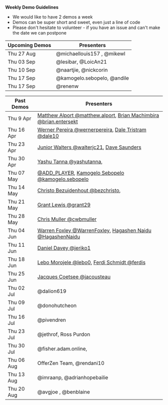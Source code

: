**Weekly Demo Guidelines**
*  We would like to have 2 demos a week
*  Demos can be super short and sweet, even just a line of code
*  Please don't hesitate to volunteer - if you have an issue and can't make the date we can postpone

|Upcoming Demos|Presenters|
|-|-|
|Thu 27 Aug|@michaellouis157 , @mikewl|
|Thu 03 Sep|@lesibar, @LoicAn21|
|Thu 10 Sep|@naartjie, @nickcorin|
|Thu 17 Sep|@kamogelo.sebopelo, @andile|
|Thu 17 Sep|@renenw|

|Past Demos|Presenters|
|-|-|
|Thu 9 Apr|[Matthew Alport @matthew.alport](https://gitlab.com/matthew.alport), [Brian Machimbira @brian.entersekt](https://gitlab.com/brian.entersekt)|
|Thu 16 Apr|[Werner Pereira @wernerpereira](https://gitlab.com/wernerpereira), [Dale Tristram @dale10](https://gitlab.com/dale10)|
|Thu 23 Apr|[Junior Walters @walterjc21](https://gitlab.com/@walterjc21), [Dave Saunders]()|
|Thu 30 Apr|[Yashu Tanna @yashutanna](https://gitlab.com/yashutanna), |
|Thu 07 May|[@ADD_PLAYER](https://gitlab.com/), [Kamogelo Sebopelo @kamogelo.sebopelo](https://gitlab.com/kamogelo.sebopelo)|
|Thu 14 May|[Christo Bezuidenhout @bezchristo](https://gitlab.com/bezchristo), |
|Thu 21 May|[Grant Lewis @grant29](https://gitlab.com/grant29)|
|Thu 28 May|[Chris Muller @cwbmuller](https://gitlab.com/cwbmuller)|
|Thu 04 Jun|[Warren Foxley @WarrenFoxley](https://gitlab.com/WarrenFoxley), [Hagashen Naidu @HagashenNaidu](https://gitlab.com/HagashenNaidu)|
|Thu 11 Jun|[Daniel Davey @jeriko1](https://gitlab.com/jeriko1)|
|Thu 18 Jun|[Lebo Morojele @lebo0](https://gitlab.com/lebo0), [Ferdi Schmidt @ferdis](https://gitlab.comferdis)|
|Thu 25 Jun|[Jacques Coetsee @jacousteau](https://gitlab.com/jacousteau)|
|Thu 02 Jul|@dalion619|
|Thu 09 Jul|@donohutcheon|
|Thu 16 Jul|@pivendren|
|Thu 23 Jul|@jethrof, Ross Purdon|
|Thu 30 Jul|@fisher.adam.online, |
|Thu 06 Aug|OfferZen Team, @rendani10|
|Thu 13 Aug|@imraanp, @adrianhopebailie|
|Thu 20 Aug|@avgjoe , @benblaine|